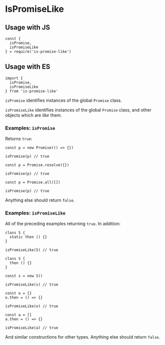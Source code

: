 # IsPromiseLike

## Usage with JS
```
const {
  isPromise,
  isPromiseLike
} = require('is-promise-like')
```

## Usage with ES
```
import {
  isPromise,
  isPromiseLike
} from 'is-promise-like'
```

`isPromise` identifies instances of the global `Promise` class.

`isPromiseLike` identifies instances of the global `Promise` class, and other objects which are _like_ them.

### Examples: `isPromise`

Returns `true`:

```
const p = new Promise(() => {})

isPromise(p) // true
```
```
const p = Promise.resolve({})

isPromise(p) // true
```
```
const p = Promise.all([])

isPromise(p) // true
```

Anything else should return `false`.

### Examples: `isPromiseLike`

All of the preceding examples returning `true`. In addition:

```
class S { 
  static then () {}
} 

isPromiseLike(S) // true
```
```
class S { 
  then () {}
} 

const s = new S()

isPromiseLike(s) // true
```
```
const o = {}
o.then = () => {}

isPromiseLike(o) // true
```
```
const a = []
a.then = () => {}

isPromiseLike(a) // true
```
And similar constructions for other types. Anything else should return `false`.
